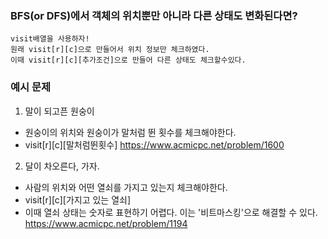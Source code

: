 ### BFS(or DFS)에서 객체의 위치뿐만 아니라 다른 상태도 변화된다면?

```
visit배열을 사용하자!
원래 visit[r][c]으로 만들어서 위치 정보만 체크하였다.
이때 visit[r][c][추가조건]으로 만들어 다른 상태도 체크할수있다.
```

### 예시 문제

1) 말이 되고픈 원숭이
- 원숭이의 위치와 원숭이가 말처럼 뛴 횟수를 체크해야한다.
- visit[r][c][말처럼뛴횟수]
https://www.acmicpc.net/problem/1600
 
 
2) 달이 차오른다, 가자.
- 사람의 위치와 어떤 열쇠를 가지고 있는지 체크해야한다.
- visit[r][c][가지고 있는 열쇠]
- 이때 열쇠 상태는 숫자로 표현하기 어렵다. 이는 '비트마스킹'으로 해결할 수 있다.
https://www.acmicpc.net/problem/1194

